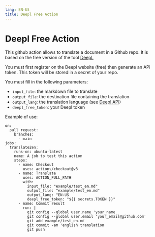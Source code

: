 ```yaml
---
lang: EN-US
title: Deepl Free Action
---
```


# Deepl Free Action

This github action allows to translate a document in a Github repo. It is based on the free version of the tool [DeepL](https://www.deepl.com/)

You must first register on the Deepl website (free) then generate an API token. This token will be stored in a secret of your repo.

You must fill in the following parameters:

-   `input_file`: the markdown file to translate
-   `output_file`: the destination file containing the translation
-   `output_lang`: the translation language (see [Deepl API](https://www.deepl.com/fr/docs-api/translating-documents/uploading/))
-   `deepl_free_token`: your Deepl token

Example of use:

    on:
      pull_request:
        branches:
          - main
    jobs:
      translate2en:
        runs-on: ubuntu-latest
        name: A job to test this action
        steps:
          - name: Checkout
            uses: actions/checkout@v3
          - name: Translate
            uses: ACTION_FULL_PATH
            with:
              input_file: "example/test_en.md"
              output_file: "example/test_en.md"
              output_lang: "EN-US
              deepl_free_token: "${{ secrets.TOKEN }}"
          - name: Commit result
            run: |
              git config --global user.name 'your_name
              git config --global user.email 'your_email@github.com'
              git add example/test_en.md
              git commit -am 'english translation
              git push
